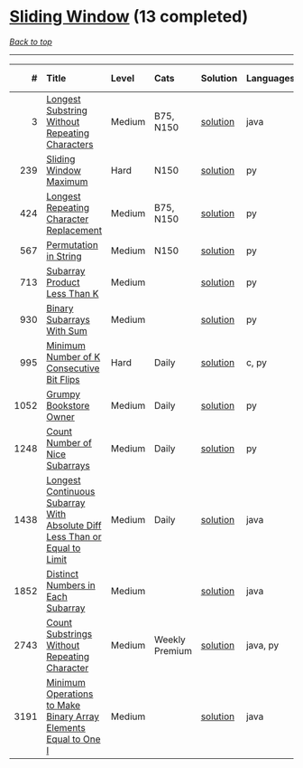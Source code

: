 # [Sliding Window](<https://leetcode.com/tag/Sliding-Window/>) (13 completed)

*[Back to top](<../../README.md>)*

------

|    # | Title                                                                                                                                                                                    | Level   | Cats           | Solution                                                                                              | Languages   | Date Complete   |
|-----:|:-----------------------------------------------------------------------------------------------------------------------------------------------------------------------------------------|:--------|:---------------|:------------------------------------------------------------------------------------------------------|:------------|:----------------|
|    3 | [Longest Substring Without Repeating Characters](<https://leetcode.com/problems/longest-substring-without-repeating-characters>)                                                         | Medium  | B75, N150      | [solution](<../_3. Longest Substring Without Repeating Characters.md>)                                | java        | May 22, 2024    |
|  239 | [Sliding Window Maximum](<https://leetcode.com/problems/sliding-window-maximum>)                                                                                                         | Hard    | N150           | [solution](<../_239. Sliding Window Maximum.md>)                                                      | py          | Jun 03, 2024    |
|  424 | [Longest Repeating Character Replacement](<https://leetcode.com/problems/longest-repeating-character-replacement>)                                                                       | Medium  | B75, N150      | [solution](<../_424. Longest Repeating Character Replacement.md>)                                     | py          | Jul 05, 2024    |
|  567 | [Permutation in String](<https://leetcode.com/problems/permutation-in-string>)                                                                                                           | Medium  | N150           | [solution](<../_567. Permutation in String.md>)                                                       | py          | Jul 05, 2024    |
|  713 | [Subarray Product Less Than K](<https://leetcode.com/problems/subarray-product-less-than-k>)                                                                                             | Medium  |                | [solution](<../_713. Subarray Product Less Than K.md>)                                                | py          | Jul 01, 2024    |
|  930 | [Binary Subarrays With Sum](<https://leetcode.com/problems/binary-subarrays-with-sum>)                                                                                                   | Medium  |                | [solution](<../_930. Binary Subarrays With Sum.md>)                                                   | py          | Jun 21, 2024    |
|  995 | [Minimum Number of K Consecutive Bit Flips](<https://leetcode.com/problems/minimum-number-of-k-consecutive-bit-flips>)                                                                   | Hard    | Daily          | [solution](<../_995. Minimum Number of K Consecutive Bit Flips.md>)                                   | c, py       | Jun 23, 2024    |
| 1052 | [Grumpy Bookstore Owner](<https://leetcode.com/problems/grumpy-bookstore-owner>)                                                                                                         | Medium  | Daily          | [solution](<../_1052. Grumpy Bookstore Owner.md>)                                                     | py          | Jun 20, 2024    |
| 1248 | [Count Number of Nice Subarrays](<https://leetcode.com/problems/count-number-of-nice-subarrays>)                                                                                         | Medium  | Daily          | [solution](<../_1248. Count Number of Nice Subarrays.md>)                                             | py          | Jun 21, 2024    |
| 1438 | [Longest Continuous Subarray With Absolute Diff Less Than or Equal to Limit](<https://leetcode.com/problems/longest-continuous-subarray-with-absolute-diff-less-than-or-equal-to-limit>) | Medium  | Daily          | [solution](<../_1438. Longest Continuous Subarray With Absolute Diff Less Than or Equal to Limit.md>) | java        | Jun 22, 2024    |
| 1852 | [Distinct Numbers in Each Subarray](<https://leetcode.com/problems/distinct-numbers-in-each-subarray>)                                                                                   | Medium  |                | [solution](<../_1852. Distinct Numbers in Each Subarray.md>)                                          | java        | Jun 26, 2024    |
| 2743 | [Count Substrings Without Repeating Character](<https://leetcode.com/problems/count-substrings-without-repeating-character>)                                                             | Medium  | Weekly Premium | [solution](<../_2743. Count Substrings Without Repeating Character.md>)                               | java, py    | Jun 21, 2024    |
| 3191 | [Minimum Operations to Make Binary Array Elements Equal to One I](<https://leetcode.com/problems/minimum-operations-to-make-binary-array-elements-equal-to-one-i>)                       | Medium  |                | [solution](<../_3191. Minimum Operations to Make Binary Array Elements Equal to One I.md>)            | java        | Jun 22, 2024    |